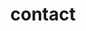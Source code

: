 ---
title: contact
type: landing

sections:
  - block: markdown
    content:
      title: contact
      text: |-
        <div style="text-align: justify;">
        If you have Question plz dm me

        - E-mail: j_haim4869@naver.com(mailto:j_haim4869@naver.com)
        - Phone-number: 010-6379-7336
        - Address: 567 Baekje-daero, Jeonju-si, Jeollabuk-do
        </div>

        ## 위치

        <iframe src="https://www.google.com/maps/embed?pb=!1m18!1m12!1m3!1d3234.0891666013467!2d127.12734717580499!3d35.84681707253425!2m3!1f0!2f0!3f0!3m2!1i1024!2i768!4f13.1!3m3!1m2!1s0x35702334621b3bb9%3A0xd2ef0eee158844e1!2z7KCE67aB64yA7ZWZ6rWQIOyghOyjvOy6oO2NvOyKpA!5e0!3m2!1sko!2skr!4v1727333233629!5m2!1sko!2skr" width="100%" height="450" style="border:0;" allowfullscreen="" loading="lazy" referrerpolicy="no-referrer-when-downgrade"></iframe>
    design:
      columns: '1'
      spacing:
        padding: ['20px', '0', '20px', '0']
      css_class: fullscreen
---